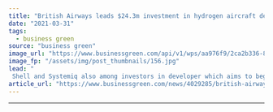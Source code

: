 ```yaml
---
title: "British Airways leads $24.3m investment in hydrogen aircraft developer ZeroAvia"
date: "2021-03-31"
tags: 
  - business green
source: "business green"
image_url: "https://www.businessgreen.com/api/v1/wps/aa976f9/2ca2b336-8fdc-446f-9d27-9bca521b446f/3/britishairways-216862136195065-185x114.jpg"
image_fp: "/assets/img/post_thumbnails/156.jpg"
lead: "
 Shell and Systemiq also among investors in developer which aims to begin operating first commercial-scale 50-seater aircraft by 2026 ..."
article_url: "https://www.businessgreen.com/news/4029285/british-airways-leads-usd-3m-investment-hydrogen-aircraft-developer-zeroavia"
---
```


---
